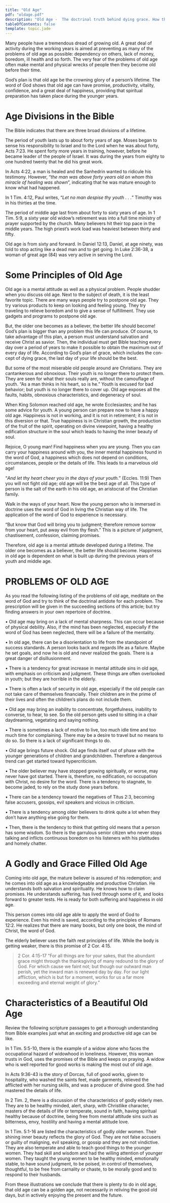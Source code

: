 ```yaml
---
title: "Old Age"
pdf: "oldage.pdf"
description: "Old Age -  The doctrinal truth behind dying grace. How the last years of your life are the best years. Growing old and gracious at the same time."
tableOfContents: false
template: topic.jade
---
```


Many people have a tremendous dread of growing old. A great deal of activity during the working years is aimed at preventing as many of the problems of old age as possible: dependency on others, lack of money, boredom, ill health and so forth. The very fear of the problems of old age often make mental and physical wrecks of people then they become old
before their time.

God’s plan is that old age be the crowning glory of a person’s lifetime. The word of God shows that old age can have promise, produc­tivity, vitality, confidence, and a great deal of happiness, providing that spiritual preparation has taken place during the younger years.

# Age Divisions in the Bible

The Bible indicates that there are three broad divisions of a lifetime.

The period of youth lasts up to about forty years of age. Moses began to sense his re­sponsibility to Israel and to the Lord when he was about forty, Acts 7:23. He spent forty more years in training, however, before he became leader of the people of Israel. It was during the years from eighty to one hundred twenty that he did his great work.

In Acts 4:22, a man is healed and the Sanhedrin wanted to ridicule his testimony. However, “_the man was above forty years old on whom this miracle of healing was shown_”, indicating that he was mature enough to know what had happened.

In 1 Tim. 4:12, Paul writes, “_Let no man despise thy youth . . ._” Timothy was in his thirties at the time.

The period of middle age last from about forty to sixty years of age. In 1 Tim. 5:9, a sixty year old widow’s retirement was into a full time ministry of prayer supported by the church. Many believers hit their top pace in the middle years. The high priest’s work load was heaviest between thirty and fifty.

Old age is from sixty and forward. In Daniel 12:13, Daniel, at age ninety, was told to stop acting like a dead man and to get going. In Luke 2:36-38, a woman of great age (84) was very active in serving the Lord.

# Some Principles of Old Age

Old age is a mental attitude as well as a physical problem. People shudder when you discuss old age. Next to the subject of death, it is the least favorite topic. There are many ways people try to postpone old age. They try various products to keep on looking and feeling young. They try traveling to relieve boredom and to give a sense of fulfillment. They use gadgets and programs to postpone old age.

But, the older one becomes as a believer, the better life should become! God’s plan is bigger than any problem this life can produce. Of course, to take advantage of this plan, a person must understand salvation and receive Christ as savior. Then, the individual must get Bible teaching every day over a period of years to make it possible to obtain the maximum out of every day of life. According to God’s plan of grace, which includes the con­cept of dying grace, the last day of your life
should be the best.

But some of the most miserable old people around are Christians. They are cantankerous and obnoxious. Their youth is no longer there to protect them. They are seen for what their souls really are, without the camouflage of youth. “As a man thinks in his heart, so is he.” Youth is excused for bad behavior; but youth is no longer there to cover up. Old age exposes all the faults, habits, obnoxious characteristics, and degeneracy of soul.

When King Solomon reached old age, he wrote Ecclesiastes; and he has some advice for youth. A young person can prepare now to have a happy old age. Happiness is not in working, and it is not in retirement; it is not in this diversion or that. True happiness is in Christian growth, the production of the fruit of the spirit, operating on divine viewpoint, having a healthy edification structure in the soul which leads to having the inner beauty of soul.

Rejoice, O young man! Find happiness when you are young. Then you can carry your happiness around with you, the inner mental happiness found in the word of God, a happiness which does not depend on conditions, circumstances, people or the details of life. This leads to a marvelous old age!

“_And let thy heart cheer you in the days of your youth._” (Eccles. 11:9) Then you will not fight old age; old age will be the best age of all. This type of person is the salt of the earth in his old age, an aristocrat of the Christian family.

Walk in the ways of your heart. Now the young person who is immersed in doctrine uses the word of God in living the Christian way of life. The application of the word of God to experience is necessary.

“But know that God will bring you to judgment; therefore remove sorrow from your heart, put away evil from thy flesh.” This is a picture of judgment, chastisement, confession, claiming promises.

Therefore, old age is a mental attitude de­veloped during a lifetime. The older one be­comes as a believer, the better life should be­come. Happiness in old age is dependent on what is built up during the previous years of youth and middle age.

# PROBLEMS OF OLD AGE

As you read the following listing of the problems of old age, meditate on the word of God and try to think of the doctrinal antidote for each problem. The prescription will be given in the succeeding sections of this article; but try finding answers in your own repertoire of doctrine.

• Old age may bring on a lack of mental sharpness. This can occur because of physical debility. Also, if the mind has been neglected, especially if the word of God has been neglected, there will be a failure of the mentality.

• In old age, there can be a disorientation to life from the standpoint of success standards. A person looks back and regards life as a failure. Maybe he set goals, and now he is old and never realized the goals. There is a great danger of disillusionment.

• There is a tendency for great increase in mental attitude sins in old age, with emphasis on criticism and judgment. These things are often overlooked in youth; but they are horrible in the elderly.

• There is often a lack of security in old age, especially if the old people can not take care of themselves financially. Their children are in the prime of their lives and often the children’s plans do not include them.

• Old age may bring an inability to concentrate, forgetfulness, inability to converse, to hear, to see. So the old person gets used to sitting in a chair daydreaming, vegetat­ing and saying nothing.

• There is sometimes a lack of motive to live, too much idle time and too much time for complaining. There may be a de­sire to travel but no means to do so. So there is a lack of significant things to do.

• Old age brings future shock. Old age finds itself out of phase with the younger gen­erations of children and grandchildren. Therefore a dangerous trend can get started toward hypercriticism.

• The older believer may have stopped growing spiritually, or worse, may never have got started. There is, therefore, no edification, no occupation with Christ, no desire for the word. There is a tendency to stagnate, to become jaded, to rely on the study done years before.

• There can be a tendency toward the nega­tives of Titus 2:3, becoming false accusers, gossips, evil speakers and vicious in criticism.

• There is a tendency among older believers to drink quite a lot when they don’t have anything else going for them.

• Then, there is the tendency to think that getting old means that a person has some wisdom. So there is the garrulous senior citizen who never stops talking and inflicts continuous boredom on his listeners with his platitudes and homely chatter.

# A Godly and Grace Filled Old Age

Coming into old age, the mature believer is assured of his redemption; and he comes into old age as a knowledgeable and productive Christian. He understands both salvation and spirituality. He knows how to claim promises. He understands suffering, has lived through some of it, and looks forward to greater tests. He is ready for both suffering and happiness in old age.

This person comes into old age able to apply the word of God to experience. Even his mind is saved, according to the principles of Romans 12:2. He realizes that there are many books, but only one book, the mind of Christ, the word of God.

The elderly believer uses the faith rest principles of life. While the body is getting weaker, there is this promise of 2 Cor. 4:15.

>2 Cor. 4:15-17 “For all things are for your sakes, that the abundant grace might through the thanksgiv­ing of many redound to the glory of God. For which cause we faint not; but though our out­ward man perish, yet the inward man is re­newed day by day. For our light affliction, which is but for a moment, works for us a far more exceeding and eternal weight of glory.”

# Characteristics of a Beautiful Old Age

Review the following scripture passages to get a thorough understanding from Bible examples just what an exciting and productive old age can be like.

In 1 Tim. 5:5-10, there is the example of a widow alone who faces the occupational hazard of widowhood in loneliness. However, this woman trusts in God, uses the promises of the Bible and keeps on praying. A widow who is well reported for good works is making the most out of old age.

In Acts 9:36-43 is the story of Dorcas, full of good works, given to hospitality, who washed the saints feet, made garments, re­lieved the afflicted with her nursing skills, and was a producer of divine good. She had mastered the details of life.

In 2 Tim. 2, there is a discussion of the characteristics of godly elderly men. They are to be healthy minded, alert, sharp, with Christlike character, masters of the details of life or temperate, sound in faith, having spiritual healthy because of doctrine, being free from mental attitude sins such as bitter­ness, envy, hostility and having a mental attitude love.

In 1 Tim. 5:1-16 are listed the characteristics of godly older women. Their shining inner beauty reflects the glory of God. They are not false accusers or guilty of maligning, evil speaking, or gossip and they are not vindictive. They are also temperate and able to teach good things to the younger women. They had skill and wisdom and had the willing attention of younger women. They taught the young women to be healthy minded, emotionally stable, to have sound judgment, to be poised, in
control of themselves, thoughtful, to be free from carnality or chaste, to be morally good and to respond to their husbands.

From these illustrations we conclude that there is plenty to do in old age, that old age can be a golden age, not necessarily in reliving the good old days, but in actively enjoying the present and the future.

